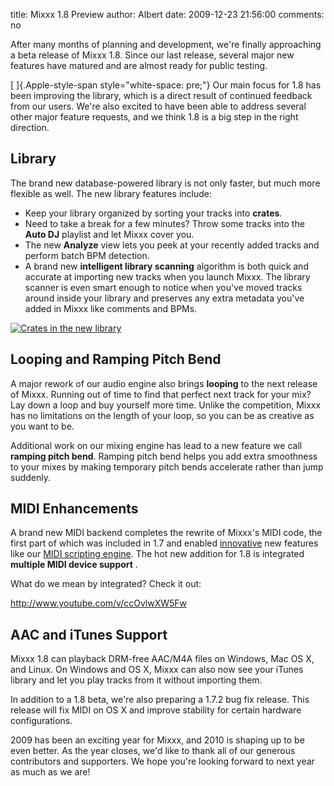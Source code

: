 title: Mixxx 1.8 Preview
author: Albert
date: 2009-12-23 21:56:00
comments: no

After many months of planning and development, we're finally
approaching a beta release of Mixxx 1.8. Since our last release, several
major new features have matured and are almost ready for public
testing.

[ ]{.Apple-style-span style="white-space: pre;"} Our main focus for 1.8
has been improving the library, which is a direct result of continued
feedback from our users. We're also excited to have been able to
address several other major feature requests, and we think 1.8 is a big
step in the right direction.

## Library

The brand new database-powered library is not only faster, but much more flexible as well.
The new library features include:

- Keep your library organized by sorting your tracks into **crates**.
- Need to take a break for a few minutes?
  Throw some tracks into the **Auto DJ** playlist and let Mixxx cover you.
- The new **Analyze** view lets you peek at your recently added tracks and perform batch BPM detection.
- A brand new **intelligent library scanning** algorithm is both quick and accurate at importing new tracks when you launch Mixxx.
  The library scanner is even smart enough to notice when you've moved tracks around inside your library and preserves any extra metadata you've added in Mixxx like comments and BPMs.

[![Crates in the new library]({static}/images/news/Picture-2.png)]({static}/images/news/Picture-2.png)

## Looping and Ramping Pitch Bend

A major rework of our audio engine also brings **looping** to the next release of Mixxx.
Running out of time to find that perfect next track for your mix? Lay down a loop and buy yourself more time.
Unlike the competition, Mixxx has no limitations on the length of your loop, so you can be as creative as you want to be.

Additional work on our mixing engine has lead to a new feature we call **ramping pitch bend**.
Ramping pitch bend helps you add extra smoothness to your mixes by making temporary pitch bends accelerate rather than jump suddenly.

## MIDI Enhancements

A brand new MIDI backend completes the rewrite of Mixxx's MIDI code, the first part of which was included in 1.7 and enabled [innovative]({filename}/news/2009-06-19-mixxx-with-stanton-scs3d-and-scs1m.md) new features like our [MIDI scripting
engine](https://github.com/mixxxdj/mixxx/wiki/midi_scripting).
The hot new addition for 1.8 is integrated **multiple MIDI device support** .

What do we mean by integrated? Check it out:

http://www.youtube.com/v/ccOvlwXW5Fw

## AAC and iTunes Support

Mixxx 1.8 can playback DRM-free AAC/M4A files on Windows, Mac OS X, and Linux.
On Windows and OS X, Mixxx can also now see your iTunes library and let you play tracks from it without importing them.

In addition to a 1.8 beta, we're also preparing a 1.7.2 bug fix release.
This release will fix MIDI on OS X and improve stability for certain hardware configurations.

2009 has been an exciting year for Mixxx, and 2010 is shaping up to be even better.
As the year closes, we'd like to thank all of our generous contributors and supporters.
We hope you're looking forward to next year as much as we are!
